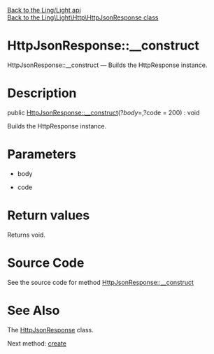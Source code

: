 [Back to the Ling/Light api](https://github.com/lingtalfi/Light/blob/master/doc/api/Ling/Light.md)<br>
[Back to the Ling\Light\Http\HttpJsonResponse class](https://github.com/lingtalfi/Light/blob/master/doc/api/Ling/Light/Http/HttpJsonResponse.md)


HttpJsonResponse::__construct
================



HttpJsonResponse::__construct — Builds the HttpResponse instance.




Description
================


public [HttpJsonResponse::__construct](https://github.com/lingtalfi/Light/blob/master/doc/api/Ling/Light/Http/HttpJsonResponse/__construct.md)(?$body = , ?$code = 200) : void




Builds the HttpResponse instance.




Parameters
================


- body

    

- code

    


Return values
================

Returns void.








Source Code
===========
See the source code for method [HttpJsonResponse::__construct](https://github.com/lingtalfi/Light/blob/master/Http/HttpJsonResponse.php#L17-L20)


See Also
================

The [HttpJsonResponse](https://github.com/lingtalfi/Light/blob/master/doc/api/Ling/Light/Http/HttpJsonResponse.md) class.

Next method: [create](https://github.com/lingtalfi/Light/blob/master/doc/api/Ling/Light/Http/HttpJsonResponse/create.md)<br>

